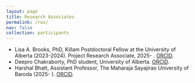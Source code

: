 ```yaml
---
layout: page
title: Research Associates
permalink: /ras/
nav: false
collection: participants
---
```


* Lisa A. Brooks, PhD,  Killam Postdoctoral Fellow at the University of Alberta (2023-2024).  Project Research Associate, 2025- . [ORCID](https://orcid.org/0000-0003-4712-5946).
* Deepro Chakraborty, PhD student, University of Alberta. [ORCID](https://orcid.org/0000-0001-8852-9934).
* Harshal Bhatt, Assistant Professor, The Maharaja Sayajirao University of Baroda (2025- ). [ORCID](https://orcid.org/0000-0001-9331-0988).